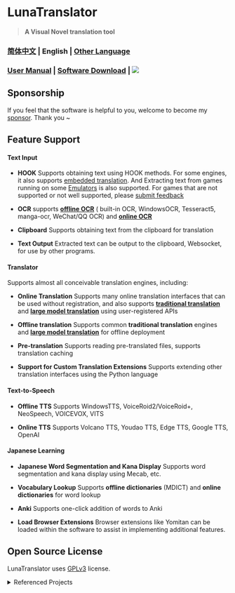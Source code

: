 # LunaTranslator

> **A Visual Novel translation tool**

### [简体中文](README.md) | English | [Other Language](otherlang.md) 

### [User Manual](https://docs.lunatranslator.org/) | [Software Download](https://docs.lunatranslator.org/README.html) | [![](https://img.shields.io/discord/1262692128031772733?label=Discord&logo=discord&color=FF007C&style=for-the-badge)](https://discord.com/invite/ErtDwVeAbB)

## Sponsorship
 
If you feel that the software is helpful to you, welcome to become my [sponsor](https://patreon.com/HIllya51). Thank you ~ 

## Feature Support

#### Text Input

- **HOOK** Supports obtaining text using HOOK methods. For some engines, it also supports [embedded translation](https://docs.lunatranslator.org/embedtranslate.html). And Extracting text from games running on some [Emulators](https://docs.lunatranslator.org/emugames.html) is also supported. For games that are not supported or not well supported, please [submit feedback](https://github.com/HIllya51/LunaTranslator/issues/new?assignees=&labels=enhancement&projects=&template=01_game_request.yaml) 

- **OCR** supports **[offline OCR](https://docs.lunatranslator.org/useapis/ocrapi.html)** ( built-in OCR, WindowsOCR, Tesseract5, manga-ocr, WeChat/QQ OCR) and **[online OCR](https://docs.lunatranslator.org/useapis/ocrapi.html)**

- **Clipboard** Supports obtaining text from the clipboard for translation

- **Text Output** Extracted text can be output to the clipboard, Websocket, for use by other programs.

#### Translator

Supports almost all conceivable translation engines, including:

- **Online Translation** Supports many online translation interfaces that can be used without registration, and also supports **[traditional translation](https://docs.lunatranslator.org/useapis/tsapi.html)** and **[large model translation](https://docs.lunatranslator.org/guochandamoxing.html)** using user-registered APIs

- **Offline translation** Supports common **traditional translation** engines and **[large model translation](https://docs.lunatranslator.org/offlinellm.html)** for offline deployment

- **Pre-translation** Supports reading pre-translated files, supports translation caching

- **Support for Custom Translation Extensions** Supports extending other translation interfaces using the Python language

#### Text-to-Speech

- **Offline TTS** Supports WindowsTTS, VoiceRoid2/VoiceRoid+, NeoSpeech, VOICEVOX, VITS

- **Online TTS** Supports Volcano TTS, Youdao TTS, Edge TTS, Google TTS, OpenAI

#### Japanese Learning

- **Japanese Word Segmentation and Kana Display** Supports word segmentation and kana display using Mecab, etc.

- **Vocabulary Lookup** Supports **offline dictionaries** (MDICT) and **online dictionaries** for word lookup

- **Anki** Supports one-click addition of words to Anki

- **Load Browser Extensions** Browser extensions like Yomitan can be loaded within the software to assist in implementing additional features.

## Open Source License

LunaTranslator uses [GPLv3](../LICENSE) license.

<details>
<summary>Referenced Projects</summary>

* ![img](https://img.shields.io/github/license/Artikash/Textractor) [Artikash/Textractor](https://github.com/Artikash/Textractor)
* ![img](https://img.shields.io/github/license/RapidAI/RapidOcrOnnx) [RapidAI/RapidOcrOnnx](https://github.com/RapidAI/RapidOcrOnnx)
* ![img](https://img.shields.io/github/license/PaddlePaddle/PaddleOCR) [PaddlePaddle/PaddleOCR](https://github.com/PaddlePaddle/PaddleOCR)
* ![img](https://img.shields.io/github/license/Blinue/Magpie) [Blinue/Magpie](https://github.com/Blinue/Magpie)
* ![img](https://img.shields.io/github/license/nanokina/ebyroid) [nanokina/ebyroid](https://github.com/nanokina/ebyroid)
* ![img](https://img.shields.io/github/license/xupefei/Locale-Emulator) [xupefei/Locale-Emulator](https://github.com/xupefei/Locale-Emulator)
* ![img](https://img.shields.io/github/license/InWILL/Locale_Remulator) [InWILL/Locale_Remulator](https://github.com/InWILL/Locale_Remulator)
* ![img](https://img.shields.io/github/license/zxyacb/ntlea) [zxyacb/ntlea](https://github.com/zxyacb/ntlea)
* ![img](https://img.shields.io/github/license/Chuyu-Team/YY-Thunks) [Chuyu-Team/YY-Thunks](https://github.com/Chuyu-Team/YY-Thunks)
* ![img](https://img.shields.io/github/license/Chuyu-Team/VC-LTL5) [Chuyu-Team/VC-LTL5](https://github.com/Chuyu-Team/VC-LTL5)
* ![img](https://img.shields.io/github/license/uyjulian/AtlasTranslate) [uyjulian/AtlasTranslate](https://github.com/uyjulian/AtlasTranslate)
* ![img](https://img.shields.io/github/license/ilius/pyglossary) [ilius/pyglossary](https://github.com/ilius/pyglossary)
* ![img](https://img.shields.io/github/license/ikegami-yukino/mecab) [ikegami-yukino/mecab](https://github.com/ikegami-yukino/mecab)
* ![img](https://img.shields.io/github/license/AngusJohnson/Clipper2) [AngusJohnson/Clipper2](https://github.com/AngusJohnson/Clipper2)
* ![img](https://img.shields.io/github/license/rapidfuzz/rapidfuzz-cpp) [rapidfuzz/rapidfuzz-cpp](https://github.com/rapidfuzz/rapidfuzz-cpp)
* ![img](https://img.shields.io/github/license/TsudaKageyu/minhook) [TsudaKageyu/minhook](https://github.com/TsudaKageyu/minhook)
* ![img](https://img.shields.io/github/license/lobehub/lobe-icons) [lobehub/lobe-icons](https://github.com/lobehub/lobe-icons)
* ![img](https://img.shields.io/github/license/kokke/tiny-AES-c) [kokke/tiny-AES-c](https://github.com/kokke/tiny-AES-c)
* ![img](https://img.shields.io/github/license/TPN-Team/OCR) [TPN-Team/OCR](https://github.com/TPN-Team/OCR)
</details>
